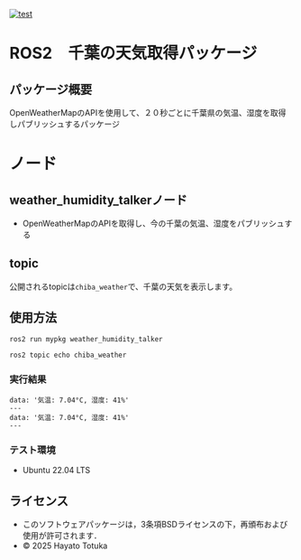 [![test](https://github.com/HayatoTotuka/my-package/actions/workflows/test.yml/badge.svg)](https://github.com/HayatoTotuka/my-package/actions/workflows/test.yml)
# ROS2　千葉の天気取得パッケージ
## パッケージ概要
OpenWeatherMapのAPIを使用して、２０秒ごとに千葉県の気温、湿度を取得しパブリッシュするパッケージ

# ノード
## weather_humidity_talkerノード
- OpenWeatherMapのAPIを取得し、今の千葉の気温、湿度をパブリッシュする

## topic
公開されるtopicは` chiba_weather `で、千葉の天気を表示します。

## 使用方法

```
ros2 run mypkg weather_humidity_talker
```
```
ros2 topic echo chiba_weather
```


### 実行結果 
```
data: '気温: 7.04°C, 湿度: 41%'
---
data: '気温: 7.04°C, 湿度: 41%'
---
```


### テスト環境
- Ubuntu 22.04 LTS



## ライセンス
- このソフトウェアパッケージは，3条項BSDライセンスの下，再頒布および使用が許可されます．
- © 2025 Hayato Totuka
